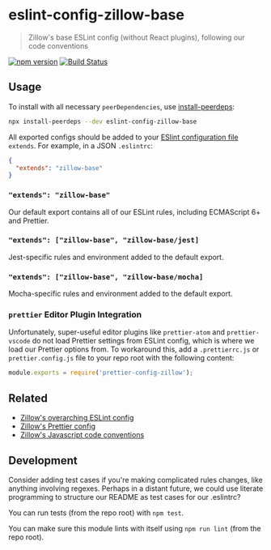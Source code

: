 # eslint-config-zillow-base

> Zillow's base ESLint config (without React plugins), following our code conventions

[![npm version](https://img.shields.io/npm/v/eslint-config-zillow-base.svg)](https://www.npmjs.com/package/eslint-config-zillow-base)
[![Build Status](https://travis-ci.org/zillow/javascript.svg?branch=latest)](https://travis-ci.org/zillow/javascript)

## Usage

To install with all necessary `peerDependencies`, use [install-peerdeps](https://github.com/nathanhleung/install-peerdeps#usage):

```sh
npx install-peerdeps --dev eslint-config-zillow-base
```

All exported configs should be added to your [ESlint configuration file](https://eslint.org/docs/user-guide/configuring#extending-configuration-files) `extends`.
For example, in a JSON `.eslintrc`:

```json
{
  "extends": "zillow-base"
}
```

### `"extends": "zillow-base"`

Our default export contains all of our ESLint rules, including ECMAScript 6+ and Prettier.

### `"extends": ["zillow-base", "zillow-base/jest]`

Jest-specific rules and environment added to the default export.

### `"extends": ["zillow-base", "zillow-base/mocha]`

Mocha-specific rules and environment added to the default export.

### `prettier` Editor Plugin Integration

Unfortunately, super-useful editor plugins like `prettier-atom` and `prettier-vscode` do not load Prettier settings from ESLint config, which is where we load our Prettier options from. To workaround this, add a `.prettierrc.js` or `prettier.config.js` file to your repo root with the following content:

```js
module.exports = require('prettier-config-zillow');
```

## Related

- [Zillow's overarching ESLint config](https://npmjs.com/eslint-config-zillow)
- [Zillow's Prettier config](https://npmjs.com/prettier-config-zillow)
- [Zillow's Javascript code conventions](https://github.com/zillow/javascript)

## Development

Consider adding test cases if you're making complicated rules changes, like anything involving regexes. Perhaps in a distant future, we could use literate programming to structure our README as test cases for our .eslintrc?

You can run tests (from the repo root) with `npm test`.

You can make sure this module lints with itself using `npm run lint` (from the repo root).
